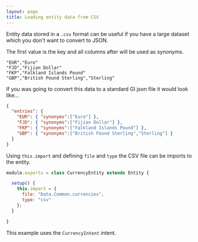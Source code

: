 ```yaml
---
layout: page
title: Loading entity data from CSV
---
```


Entity data stored in a `.csv` format can be useful if you have a large dataset which you don't want to convert to JSON.

The first value is the key and all columns after will be used as synonyms.

~~~
"EUR","Euro"
"FJD","Fijian Dollar"
"FKP","Falkland Islands Pound"
"GBP","British Pound Sterling","Sterling"
~~~

If you was going to convert this data to a standard GI json file it would look like...


~~~json
{
  "entries": {
    "EUR": { "synonyms":["Euro"] },
    "FJD": { "synonyms":["Fijian Dollar"] },
    "FKP": { "synonyms":["Falkland Islands Pound"] },
    "GBP": { "synonyms":["British Pound Sterling","Sterling"] }
  }
}
~~~


Using `this.import` and defining `file` and `type` the CSV file can be imports to the entity.

~~~javascript
module.exports = class CurrencyEntity extends Entity {

  setup() {
    this.import = {
      file: "Data.Common.currencies",
      type: "csv"
    };
  }

}
~~~

This example uses the `CurrencyIntent` intent.